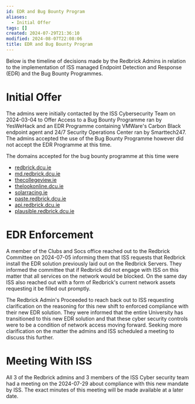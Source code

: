 ```yaml
---
id: EDR and Bug Bounty Program
aliases:
  - Initial Offer
tags: []
created: 2024-07-29T21:36:10
modified: 2024-08-07T22:08:06
title: EDR and Bug Bounty Program
---
```


Below is the timeline of decisions made by the Redbrick Admins in relation to the implementation of ISS managed Endpoint Detection and Response (EDR) and the Bug Bounty Programmes.

# Initial Offer

The admins were initially contacted by the ISS Cybersecurity Team on 2024-03-04 to Offer Access to a Bug Bounty Programme ran by YesWeHack and an EDR Programme containing VMWare's Carbon Black endpoint agent and 24/7 Security Operations Center ran by Smarttech247. The admins accepted the use of the Bug Bounty Programme however did not accept the EDR Programme at this time.

The domains accepted for the bug bounty programme at this time were

 - [redbrick.dcu.ie](redbrick.dcu.ie)
 - [md.redbrick.dcu.ie](md.redbrick.dcu.ie)
 - [thecollegeview.ie](thecollegeview.ie)
 - [thelookonline.dcu.ie](thelookonline.dcu.ie)
 - [solarracing.ie](solarracing.ie)
 - [paste.redbrick.dcu.ie](paste.redbrick.dcu.ie)
 - [api.redbrick.dcu.ie](api.redbrick.dcu.ie)
 - [plausible.redbrick.dcu.ie](plausible.redbrick.dcu.ie)

# EDR Enforcement

A member of the Clubs and Socs office reached out to the Redbrick Committee on 2024-07-05 informing them that ISS requests that Redbrick install the EDR solution previously laid out on the Redbrick Servers. They informed the committee that if Redbrick did not engage with ISS on this matter that all services on the network would be blocked. On the same day ISS also reached out with a form of Redbrick's current network assets requesting it be filled out promptly.

The Redbrick Admin's Proceeded to reach back out to ISS requesting clarification on the reasoning for this new shift to enforced compliance with their new EDR solution. They were informed that the entire University has transitioned to this new EDR solution and that these cyber security controls were to be a condition of network access moving forward. Seeking more clarification on the matter the admins and ISS scheduled a meeting to discuss this further.

# Meeting With ISS

All 3 of the Redbrick admins and 3 members of the ISS Cyber security team had a meeting on the 2024-07-29 about compliance with this new mandate by ISS. The exact minutes of this meeting will be made available at a later date.

